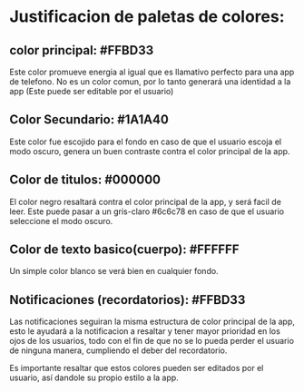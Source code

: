  # Justificacion de paletas de colores:

## color principal: #FFBD33 
Este color promueve energia al igual que es llamativo perfecto para una app de telefono.
No es un color comun, por lo tanto generará una identidad a la app (Este puede ser editable por el usuario)
## Color Secundario: #1A1A40
Este color fue escojido para el fondo en caso de que el usuario escoja el modo oscuro, genera un buen contraste contra el color principal de la app.
## Color de titulos: #000000
El color negro resaltará contra el color principal de la app, y será facil de leer.
Este puede pasar a un gris-claro #6c6c78 en caso de que el usuario seleccione el modo oscuro.
## Color de texto basico(cuerpo): #FFFFFF
Un simple color blanco se verá bien en cualquier fondo.
## Notificaciones (recordatorios): #FFBD33 
Las notificaciones seguiran la misma estructura de color principal de la app, esto le ayudará a la notificacion a resaltar y tener mayor prioridad en los ojos de los usuarios, todo con el fin de que no se lo pueda perder el usuario de ninguna manera, cumpliendo el deber del recordatorio.

Es importante resaltar que estos colores pueden ser editados por el usuario, así dandole su propio estilo a la app.